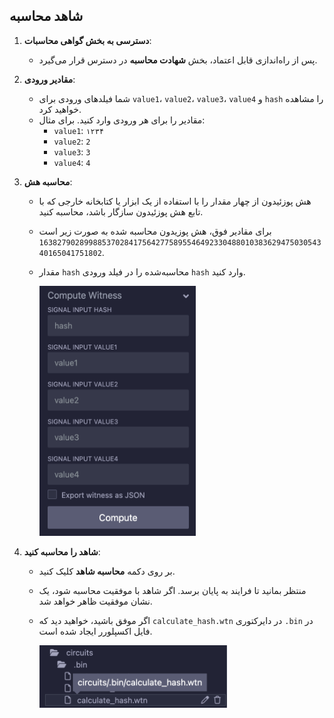 ## شاهد محاسبه

1. **دسترسی به بخش گواهی محاسبات**:
    - پس از راه‌اندازی قابل اعتماد، بخش **شهادت محاسبه** در دسترس قرار می‌گیرد.

2. **مقادیر ورودی**:
    - شما فیلدهای ورودی برای `value1`، `value2`، `value3`، `value4` و `hash` را مشاهده خواهید کرد.
    - مقادیر را برای هر ورودی وارد کنید. برای مثال:
       - `value1`: `۱۲۳۴`
       - `value2`: `2`
       - `value3`: `3`
       - `value4`: `4`

3. **محاسبه هش**:

    - هش پوزئیدون از چهار مقدار را با استفاده از یک ابزار یا کتابخانه خارجی که با تابع هش پوزئیدون سازگار باشد، محاسبه کنید.
    - برای مقادیر فوق، هش پوزیدون محاسبه شده به صورت زیر است `16382790289988537028417564277589554649233048801038362947503054340165041751802`.
    - مقدار `hash` محاسبه‌شده را در فیلد ورودی `hash` وارد کنید.

         <img src="https://raw.githubusercontent.com/ethereum/remix-workshops/master/CircomHashChecker/step-6/images/compute_witness.png" alt="compute-witness" width=250 height=400>

4. **شاهد را محاسبه کنید**:

    - بر روی دکمه **محاسبه شاهد** کلیک کنید.
    - منتظر بمانید تا فرایند به پایان برسد. اگر شاهد با موفقیت محاسبه شود، یک نشان موفقیت ظاهر خواهد شد.
    - اگر موفق باشید، خواهید دید که `calculate_hash.wtn` در دایرکتوری `.bin` در فایل اکسپلورر ایجاد شده است.

         <img src="https://raw.githubusercontent.com/ethereum/remix-workshops/master/CircomHashChecker/step-6/images/witness_computed.png" alt="witness-computed" width=300 height=100>